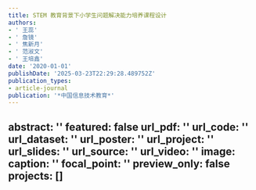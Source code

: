 ```yaml
---
title: STEM 教育背景下小学生问题解决能力培养课程设计
authors:
- ' 王蕊'
- ' 詹镜'
- ' 焦新月'
- ' 范淑文'
- ' 王培鑫'
date: '2020-01-01'
publishDate: '2025-03-23T22:29:28.489752Z'
publication_types:
- article-journal
publication: '*中国信息技术教育*'
---
```

abstract: ''
featured: false
url_pdf: ''
url_code: ''
url_dataset: ''
url_poster: ''
url_project: ''
url_slides: ''
url_source: ''
url_video: ''
image:
  caption: ''
  focal_point: ''
  preview_only: false
projects: []
---
